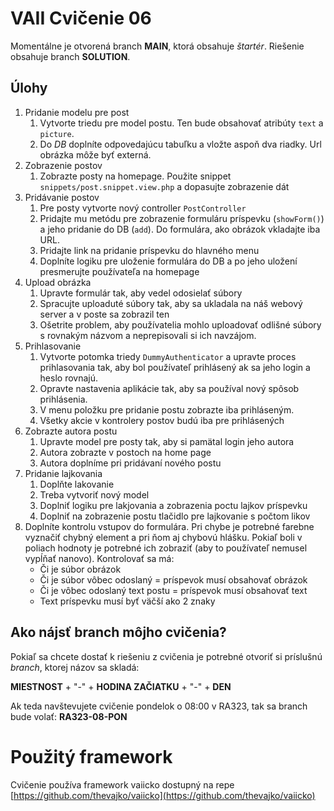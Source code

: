 # VAII Cvičenie 06
Momentálne je otvorená branch __MAIN__, ktorá obsahuje _štartér_. Riešenie obsahuje branch  __SOLUTION__.

## Úlohy

1. Pridanie modelu pre post
   1. Vytvorte triedu pre model postu. Ten bude obsahovať atribúty `text` a `picture`.
   2. Do _DB_ doplníte odpovedajúcu tabuľku a vložte aspoň dva riadky. Url obrázka môže byť externá.
2. Zobrazenie postov
   1. Zobrazte posty na homepage. Použite snippet `snippets/post.snippet.view.php` a dopasujte zobrazenie dát
3. Pridávanie postov
   1. Pre posty vytvorte nový controller `PostController`
   2. Pridajte mu metódu pre zobrazenie formuláru príspevku (`showForm()`) a jeho pridanie do DB (`add`). Do formulára, ako obrázok vkladajte iba URL.
   3. Pridajte link na pridanie príspevku do hlavného menu
   4. Doplníte logiku pre uloženie formulára do DB a po jeho uložení presmerujte používateľa na homepage
4. Upload obrázka
   1. Upravte formulár tak, aby vedel odosielať súbory
   2. Spracujte uploaduté súbory tak, aby sa ukladala na náš webový server a v poste sa zobrazil ten
   3. Ošetrite problem, aby používatelia mohlo uploadovať odlišné súbory s rovnakým názvom a neprepisovali si ich navzájom.
5. Prihlasovanie
   1. Vytvorte potomka triedy `DummyAuthenticator` a upravte proces prihlasovania tak, aby bol používateľ prihlásený ak sa jeho login a heslo rovnajú.
   2. Opravte nastavenia aplikácie tak, aby sa používal nový spôsob prihlásenia.
   3. V menu položku pre pridanie postu zobrazte iba prihláseným.
   4. Všetky akcie v kontrolery postov budú iba pre prihlásených
5. Zobrazte autora postu
   1. Upravte model pre posty tak, aby si pamätal login jeho autora
   2. Autora zobrazte v postoch na home page
   3. Autora doplníme pri pridávaní nového postu
6. Pridanie lajkovania
   1. Doplňte lakovanie
   2. Treba vytvoriť nový model
   3. Doplniť logiku pre lakjovania a zobrazenia poctu lajkov príspevku
   4. Doplniť na zobrazenie postu tlačidlo pre lajkovanie s počtom likov
7. Doplníte kontrolu vstupov do formulára. Pri chybe je potrebné farebne vyznačiť chybný element a pri ňom aj chybovú hlášku. Pokiaľ boli v poliach hodnoty je potrebné ich zobraziť (aby to používateľ nemusel vypĺňať nanovo). Kontrolovať sa má:
   * Či je súbor obrázok
   * Či je súbor vôbec odoslaný = príspevok musí obsahovať obrázok
   * Či je vôbec odoslaný text postu = príspevok musí obsahovať text
   * Text príspevku musí byť väčší ako 2 znaky


## Ako nájsť branch môjho cvičenia?
Pokiaľ sa chcete dostať k riešeniu z cvičenia je potrebné otvoriť si príslušnú _branch_, ktorej názov sa skladá:

__MIESTNOST__ + "-" + __HODINA ZAČIATKU__ + "-" + __DEN__

Ak teda navštevujete cvičenie pondelok o 08:00 v RA323, tak sa branch bude volať: __RA323-08-PON__

# Použitý framework

Cvičenie používa framework vaiicko dostupný na repe [https://github.com/thevajko/vaiicko](https://github.com/thevajko/vaiicko)
